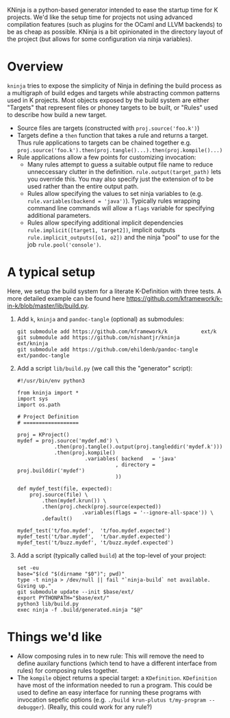 KNinja is a python-based generator intended to ease the startup time for K
projects. We'd like the setup time for projects not using advanced compilation
features (such as plugins for the OCaml and LLVM backends) to be as cheap as
possible. KNinja is a bit opinionated in the directory layout of the project
(but allows for some configuration via ninja variables).

Overview
========

`kninja` tries to expose the simplicity of Ninja in defining the build process
as a multigraph of build edges and targets while abstracting common patterns
used in K projects. Most objects exposed by the build system are either
"Targets" that represent files or phoney targets to be built, or "Rules"
used to describe how build a new target.

-   Source files are targets (constructed with `proj.source('foo.k')`)
-   Targets define a `then` function that takes a rule and returns a target.
    Thus rule applications to targets can be chained together e.g.
    `proj.source('foo.k').then(proj.tangle()...).then(proj.kompile()...)`
-   Rule applications allow a few points for customizing invocation:
    -   Many rules attempt to guess a suitable output file name to reduce
        unneccessary clutter in the definition. `rule.output(target_path)` lets
        you override this. You may also specify just the extension of to be used
        rather than the entire output path.
    -   Rules allow specifying the values to set ninja variables to (e.g.
        `rule.variables(backend = 'java')`). Typically rules wrapping command
        line commands will allow a `flags` variable for specifying additional
        parameters.
    -   Rules allow specifying additional implicit dependencies
        `rule.implicit([target1, target2])`, implicit outputs
        `rule.implicit_outputs([o1, o2])` and the ninja "pool" to use for the
        job `rule.pool('console')`. 

A typical setup
===============

Here, we setup the build system for a literate K-Definition with three tests. A
more detailed example can be found here
<https://github.com/kframework/k-in-k/blob/master/lib/build.py>.

1. Add `k`, `kninja` and `pandoc-tangle` (optional) as submodules:

   ```
   git submodule add https://github.com/kframework/k           ext/k
   git submodule add https://github.com/nishantjr/kninja       ext/kninja
   git submodule add https://github.com/ehildenb/pandoc-tangle ext/pandoc-tangle
   ```

2. Add a script `lib/build.py` (we call this the "generator" script):

   ```
   #!/usr/bin/env python3

   from kninja import *
   import sys
   import os.path

   # Project Definition
   # ==================

   proj = KProject()
   mydef = proj.source('mydef.md') \
               .then(proj.tangle().output(proj.tangleddir('mydef.k')))
               .then(proj.kompile()
                         .variables( backend   = 'java'
                                   , directory = proj.builddir('mydef')
                                   ))

   def mydef_test(file, expected):                                                                              
       proj.source(file) \
           .then(mydef.krun()) \
           .then(proj.check(proj.source(expected))
                        .variables(flags = '--ignore-all-space')) \
           .default()

   mydef_test('t/foo.mydef',  't/foo.mydef.expected')
   mydef_test('t/bar.mydef',  't/bar.mydef.expected')
   mydef_test('t/buzz.mydef', 't/buzz.mydef.expected')
   ```

3. Add a script (typically called `build`) at the top-level of your project:

   ```
   set -eu
   base="$(cd "$(dirname "$0")"; pwd)"
   type -t ninja > /dev/null || fail "`ninja-build` not available. Giving up."
   git submodule update --init $base/ext/
   export PYTHONPATH="$base/ext/"
   python3 lib/build.py
   exec ninja -f .build/generated.ninja "$@"
   ```
   
Things we'd like
================

-   Allow composing rules in to new rule: This will remove the need to define
    auxilary functions (which tend to have a different interface from rules) for
    composing rules together.
-   The `kompile` object returns a special target: a `KDefinition`.
    `KDefinition` have most of the information needed to run a program. This
    could be used to define an easy interface for running these programs with
    invocation sepefic options (e.g.
    `./build krun-plutus t/my-program --debugger`). (Really, this could work for any rule?)
